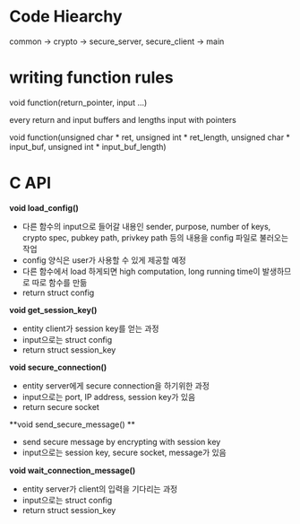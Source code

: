 # Code Hiearchy
common -> crypto -> secure_server, secure_client -> main

# writing function rules

void function(return_pointer, input ...)

every return and input buffers and lengths input with pointers

void function(unsigned char * ret, unsigned int * ret_length, unsigned char * input_buf, unsigned int * input_buf_length)

# C API

**void load_config()**

- 다른 함수의 input으로 들어갈 내용인 sender, purpose, number of keys, crypto spec, pubkey path, privkey path 등의 내용을 config 파일로 불러오는 작업
- config 양식은 user가 사용할 수 있게 제공할 예정
- 다른 함수에서 load 하게되면 high computation, long running time이 발생하므로 따로 함수를 만듦
- return struct config

**void get_session_key()**
- entity client가 session key를 얻는 과정
- input으로는 struct config
- return struct session_key

**void secure_connection()**
- entity server에게 secure connection을 하기위한 과정
- input으로는 port, IP address, session key가 있음
- return secure socket

**void send_secure_message() **
- send secure message by encrypting with session key
- input으로는 session key, secure socket, message가 있음

**void wait_connection_message()**
- entity server가 client의 입력을 기다리는 과정
- input으로는 struct config
- return struct session_key
